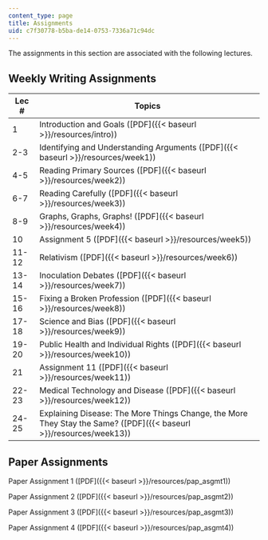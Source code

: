 ```yaml
---
content_type: page
title: Assignments
uid: c7f30778-b5ba-de14-0753-7336a71c94dc
---
```


The assignments in this section are associated with the following lectures.

Weekly Writing Assignments
--------------------------

| Lec # | Topics |
| --- | --- |
| 1 | Introduction and Goals ([PDF]({{< baseurl >}}/resources/intro)) |
| 2-3 | Identifying and Understanding Arguments ([PDF]({{< baseurl >}}/resources/week1)) |
| 4-5 | Reading Primary Sources ([PDF]({{< baseurl >}}/resources/week2)) |
| 6-7 | Reading Carefully ([PDF]({{< baseurl >}}/resources/week3)) |
| 8-9 | Graphs, Graphs, Graphs! ([PDF]({{< baseurl >}}/resources/week4)) |
| 10 | Assignment 5 ([PDF]({{< baseurl >}}/resources/week5)) |
| 11-12 | Relativism ([PDF]({{< baseurl >}}/resources/week6)) |
| 13-14 | Inoculation Debates ([PDF]({{< baseurl >}}/resources/week7)) |
| 15-16 | Fixing a Broken Profession ([PDF]({{< baseurl >}}/resources/week8)) |
| 17-18 | Science and Bias ([PDF]({{< baseurl >}}/resources/week9)) |
| 19-20 | Public Health and Individual Rights ([PDF]({{< baseurl >}}/resources/week10)) |
| 21 | Assignment 11 ([PDF]({{< baseurl >}}/resources/week11)) |
| 22-23 | Medical Technology and Disease ([PDF]({{< baseurl >}}/resources/week12)) |
| 24-25 | Explaining Disease: The More Things Change, the More They Stay the Same? ([PDF]({{< baseurl >}}/resources/week13)) 

Paper Assignments
-----------------

Paper Assignment 1 ([PDF]({{< baseurl >}}/resources/pap_asgmt1))

Paper Assignment 2 ([PDF]({{< baseurl >}}/resources/pap_asgmt2))

Paper Assignment 3 ([PDF]({{< baseurl >}}/resources/pap_asgmt3))

Paper Assignment 4 ([PDF]({{< baseurl >}}/resources/pap_asgmt4))